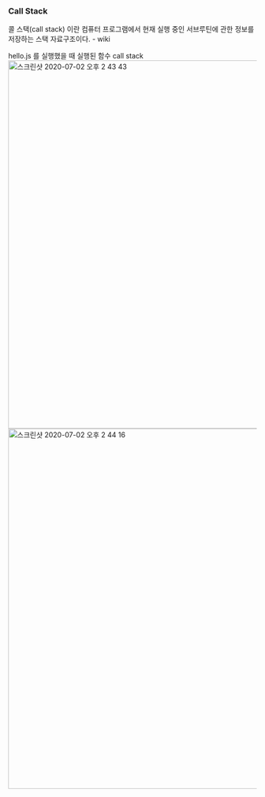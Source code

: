 ### Call Stack

콜 스택(call stack) 이란 컴퓨터 프로그램에서 현재 실행 중인 서브루틴에 관한 정보를 저장하는 스택 자료구조이다. - wiki

hello.js 를 실행했을 때 실행된 함수 call stack  
<img width="745" alt="스크린샷 2020-07-02 오후 2 43 43" src="https://user-images.githubusercontent.com/32071079/86321401-e35ceb80-bc73-11ea-8cd8-3bf3d378b0ce.png">  
<img width="729" alt="스크린샷 2020-07-02 오후 2 44 16" src="https://user-images.githubusercontent.com/32071079/86321408-e526af00-bc73-11ea-88d3-e45c7aac690a.png">  

